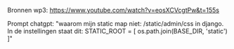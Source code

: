 Bronnen wp3:
https://www.youtube.com/watch?v=eosXCVcgtPw&t=155s


Prompt chatgpt: 
"waarom mijn static map niet: /static/admin/css in django. In de instellingen staat dit: STATIC_ROOT = [
    os.path.join(BASE_DIR, 'static')
]"
